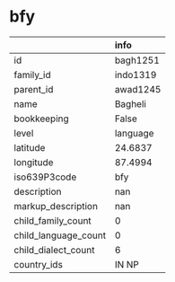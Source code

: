 # bfy
|                      | info     |
|:---------------------|:---------|
| id                   | bagh1251 |
| family_id            | indo1319 |
| parent_id            | awad1245 |
| name                 | Bagheli  |
| bookkeeping          | False    |
| level                | language |
| latitude             | 24.6837  |
| longitude            | 87.4994  |
| iso639P3code         | bfy      |
| description          | nan      |
| markup_description   | nan      |
| child_family_count   | 0        |
| child_language_count | 0        |
| child_dialect_count  | 6        |
| country_ids          | IN NP    |